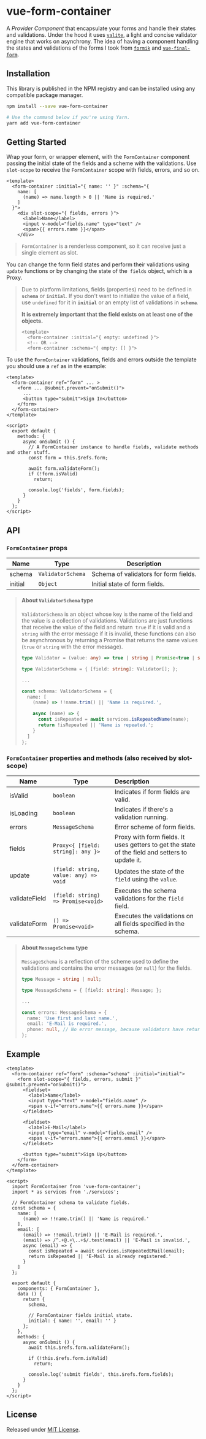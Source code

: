 # vue-form-container

A _Provider Component_ that encapsulate your forms and handle their states and validations. Under the hood it uses [`valite`](https://VitorLuizC/valite), a light and concise validator engine that works on asynchrony. The idea of having a component handling the states and validations of the forms I took from [`formik`](https://github.com/jaredpalmer/formik) and [`vue-final-form`](https://github.com/egoist/vue-final-form).

## Installation

This library is published in the NPM registry and can be installed using any compatible package manager.

```sh
npm install --save vue-form-container

# Use the command below if you're using Yarn.
yarn add vue-form-container
```

## Getting Started

Wrap your form, or wrapper element, with the `FormContainer` component passing the initial state of the fields and a scheme with the validations. Use `slot-scope` to receive the `FormContainer` scope with fields, errors, and so on.

```vue
<template>
  <form-container :initial="{ name: '' }" :schema="{
    name: [
      (name) => name.length > 0 || 'Name is required.'
    ]
  }">
    <div slot-scope="{ fields, errors }">
      <label>Name</label>
      <input v-model="fields.name" type="text" />
      <span>{{ errors.name }}</span>
    </div>
```

> `FormContainer` is a renderless component, so it can receive just a single element as slot.

You can change the form field states and perform their validations using `update` functions or by changing the state of the` fields` object, which is a Proxy.

> Due to platform limitations, fields (properties) need to be defined in **`schema`** or **`initial`**. If you don't want to initialize the value of a field, use `undefined` for it in **`initial`** or an empty list of validations in **`schema`**.
>
> **It is extremely important that the field exists on at least one of the objects.**
>
> ```vue
> <template>
>   <form-container :initial="{ empty: undefined }">
>   <!-- OR -->
>   <form-container :schema="{ empty: [] }">
> ```

To use the `FormContainer` validations, fields and errors outside the template you should use a `ref` as in the example:

```vue
<template>
  <form-container ref="form" ... >
    <form ... @submit.prevent="onSubmit()">
      ...
      <button type="submit">Sign In</button>
    </form>
  </form-container>
</template>

<script>
  export default {
    methods: {
      async onSubmit () {
        // A FormContainer instance to handle fields, validate methods and other stuff.
        const form = this.$refs.form;

        await form.validateForm();
        if (!form.isValid)
          return;

        console.log('fields', form.fields);
      }
    }
  };
</script>
```

## API

### `FormContainer` props

Name    | Type              | Description
--------|-------------------|-------------
schema  | `ValidatorSchema` | Schema of validators for form fields.
initial | `Object`          | Initial state of form fields.

> #### About `ValidatorSchema` type
>
> `ValidatorSchema` is an object whose key is the name of the field and the value is a collection of validations. Validations are just functions that receive the value of the field and return` true` if it is valid and a `string` with the error message if it is invalid, these functions can also be asynchronous by returning a Promise that returns the same values (`true` or `string` with the error message).
>
> ```typescript
> type Validator = (value: any) => true | string | Promise<true | string>;
>
> type ValidatorSchema = { [field: string]: Validator[]; };
>
> ...
>
> const schema: ValidatorSchema = {
>   name: [
>     (name) => !!name.trim() || 'Name is required.',
>
>     async (name) => {
>       const isRepeated = await services.isRepeatedName(name);
>       return !isRepeated || 'Name is repeated.';
>     }
>   ]
> };
> ```

### `FormContainer` properties and methods (also received by slot-scope)

Name          | Type                                  | Description
--------------|---------------------------------------|:------------
isValid       | `boolean`                             | Indicates if form fields are valid.
isLoading     | `boolean`                             | Indicates if there's a validation running.
errors        | `MessageSchema`                       | Error scheme of form fields.
fields        | `Proxy<{ [field: string]: any }>`     | Proxy with form fields. It uses getters to get the state of the field and setters to update it.
update        | `(field: string, value: any) => void` | Updates the state of the `field` using the `value`.
validateField | `(field: string) => Promise<void>`    | Executes the schema validations for the `field` field.
validateForm  | `() => Promise<void>`                 | Executes the validations on all fields specified in the schema.

> #### About `MessageSchema` type
>
> `MessageSchema` is a reflection of the scheme used to define the validations and contains the error messages (or `null`) for the fields.
>
> ```typescript
> type Message = string | null;
>
> type MessageSchema = { [field: string]: Message; };
>
> ...
>
> const errors: MessageSchema = {
>   name: 'Use first and last name.',
>   email: 'E-Mail is required.',
>   phone: null, // No error message, because validators have returned true.
> };
> ```

## Example

```vue
<template>
  <form-container ref="form" :schema="schema" :initial="initial">
    <form slot-scope="{ fields, errors, submit }" @submit.prevent="onSubmit()">
      <fieldset>
        <label>Name</label>
        <input type="text" v-model="fields.name" />
        <span v-if="errors.name">{{ errors.name }}</span>
      </fieldset>

      <fieldset>
        <label>E-Mail</label>
        <input type="email" v-model="fields.email" />
        <span v-if="errors.name">{{ errors.email }}</span>
      </fieldset>

      <button type="submit">Sign Up</button>
    </form>
  </form-container>
</template>

<script>
  import FormContainer from 'vue-form-container';
  import * as services from './services';

  // FormContainer schema to validate fields.
  const schema = {
    name: [
      (name) => !!name.trim() || 'Name is required.'
    ],
    email: [
      (email) => !!email.trim() || 'E-Mail is required.',
      (email) => /^.+@.+\..+$/.test(email) || 'E-Mail is invalid.',
      async (email) => {
        const isRepeated = await services.isRepeatedEMail(email);
        return isRepeated || 'E-Mail is already registered.'
      }
    ]
  };

  export default {
    components: { FormContainer },
    data () {
      return {
        schema,

        // FormContainer fields initial state.
        initial: { name: '', email: '' }
      };
    },
    methods: {
      async onSubmit () {
        await this.$refs.form.validateForm();

        if (!this.$refs.form.isValid)
          return;

        console.log('submit fields', this.$refs.form.fields);
      }
    }
  };
</script>
```

## License

Released under [MIT License](./LICENSE).
